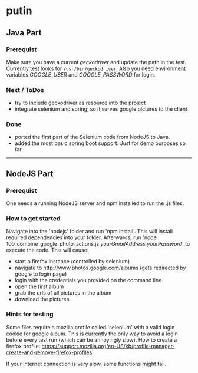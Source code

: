 # putin

## Java Part

### Prerequist
Make sure you have a current *geckodriver* and update the path in the test. Currently test looks for `/usr/bin/geckodriver`. Also you need environment variables *GOOGLE_USER* and *GOOGLE_PASSWORD* for login.

### Next / ToDos
* try to include geckodriver as resource into the project
* integrate selenium and spring, so it serves google pictures to the client

### Done
* ported the first part of the Selenium code from NodeJS to Java.
* added the most basic spring boot support. Just for demo purposes so far

***

## NodeJS Part

### Prerequist
One needs a running NodeJS server and npm installed to run the .js files.

### How to get started
Navigate into the 'nodejs' folder and run 'npm install'. This will install required dependencies into your folder. Afterwards, run 'node 100_combine_google_photo_actions.js _yourGmailAddress_ _yourPassword_' to execute the code. This will cause:
* start a firefox instance (controlled by selenium)
* navigate to http://www.photos.google.com/albums (gets redirected by google to login page)
* login with the credentials you provided on the command line
* open the first album
* grab the urls of all pictures in the album
* download the pictures

### Hints for testing
Some files require a mozilla profile called 'selenium' with a valid login cookie for google album. This is currently the only way to avoid a login before every test run  (which can be annoyingly slow). How to create a firefox profile: https://support.mozilla.org/en-US/kb/profile-manager-create-and-remove-firefox-profiles

If your internet connection is very slow, some functions might fail.